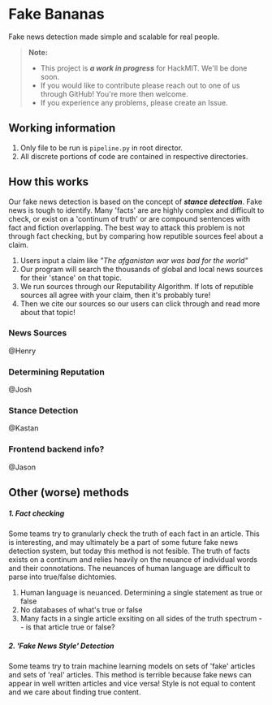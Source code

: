 # Fake Bananas
Fake news detection made simple and scalable for real people. 

> **Note:**
> - This project is ***a work in progress*** for HackMIT. We'll be done soon.
> - If you would like to contribute please reach out to one of us through GitHub! You're more then welcome.
> - If you experience any problems, please create an Issue.

## Working information

1. Only file to be run is `pipeline.py` in root director. 
2. All discrete portions of code are contained in respective directories.


## How this works

Our fake news detection is based on the concept of ***stance detection***.  Fake news is tough to identify. Many 'facts' are are highly complex and difficult to check, or exist on a 'continum of truth' or are compound sentences with fact and fiction overlapping.  The best way to attack this problem is not through fact checking, but by comparing how reputible sources feel about a claim.

1. Users input a claim like *"The afganistan war was bad for the world"*
2. Our program will search the thousands of global and local news sources for their 'stance' on that topic.  
3. We run sources through our Reputability Algorithm. If lots of reputible sources all agree with your claim, then it's probably ture!
3. Then we cite our sources so our users can click through and read more about that topic!



### News Sources
@Henry

### Determining Reputation
@Josh

### Stance Detection
@Kastan


### Frontend backend info?
@Jason

## Other (worse) methods
##### 1. Fact checking
Some teams try to granularly check the truth of each fact in an article. This is interesting, and may ultimately be a part of some future fake news detection system, but today this method is not fesible. The truth of facts exists on a continum and relies heavily on the neuance of individual words and their connotations. The neuances of human language are difficult to parse into true/false dichtomies.

1. Human language is neuanced. Determining a single statement as true or false 
2. No databases of what's true or false
3. Many facts in a single article exsiting on all sides of the truth spectrum -- is that article true or false?  

##### 2. 'Fake News Style' Detection
Some teams try to train machine learning models on sets of 'fake' articles and sets of 'real' articles.  This method is terrible because fake news can appear in well written articles and vice versa!  Style is not equal to content and we care about finding true content.

